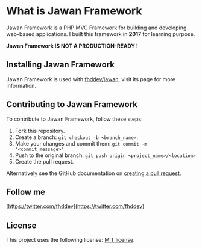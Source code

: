 # What is Jawan Framework

Jawan Framework is a PHP MVC Framework for building and developing web-based applications.
I built this framework in **2017** for learning purpose.

**Jawan Framework IS NOT A PRODUCTION-READY !**

## Installing Jawan Framework

Jawan Framework is used with [fhddev/jawan](https://github.com/fhddev/learning-projects/jawan), visit its page for more information.

## Contributing to Jawan Framework

To contribute to Jawan Framework, follow these steps:

1. Fork this repository.
2. Create a branch: `git checkout -b <branch_name>`.
3. Make your changes and commit them: `git commit -m '<commit_message>'`
4. Push to the original branch: `git push origin <project_name>/<location>`
5. Create the pull request.

Alternatively see the GitHub documentation on [creating a pull request](https://help.github.com/en/github/collaborating-with-issues-and-pull-requests/creating-a-pull-request).

## Follow me

[https://twitter.com/fhddev](https://twitter.com/fhddev)

## License

This project uses the following license: [MIT license](LICENSE).
